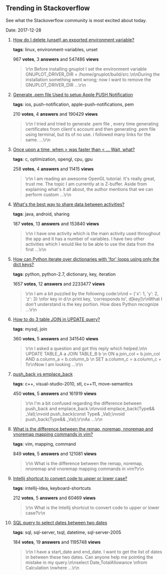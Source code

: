 ## Trending in Stackoverflow

See what the Stackoverflow community is most excited about today.

Date: 2017-12-28


1. [How do I delete (unset) an exported environment variable?](https://stackoverflow.com/questions/6877727/how-do-i-delete-unset-an-exported-environment-variable)

    **tags**: linux, environment-variables, unset
            
    967 **votes**, 3 **answers** and 547486 **views**

    > \r\n            Before installing gnuplot I set the environment variable GNUPLOT_DRIVER_DIR = /home/gnuplot/build/src.\n\nDuring the installation something went wrong; now I want to remove the GNUPLOT_DRIVER_DIR ...\r\n        

    
2. [Generate .pem file Used to setup Apple PUSH Notification](https://stackoverflow.com/questions/21250510/generate-pem-file-used-to-setup-apple-push-notification)

    **tags**: ios, push-notification, apple-push-notifications, pem
            
    210 **votes**, 4 **answers** and 190429 **views**

    > \r\n            I tried and tried to generate .pem file , every time generating certificates from client's account and then generating .pem file using terminal, but its of no use. i followed many links for the same. ...\r\n        

    
3. [Once upon a time, when > was faster than < … Wait, what?](https://stackoverflow.com/questions/7338858/once-upon-a-time-when-was-faster-than-wait-what)

    **tags**: c, optimization, opengl, cpu, gpu
            
    258 **votes**, 4 **answers** and 11415 **views**

    > \r\n            I am reading an awesome OpenGL tutorial. It's really great, trust me. The topic I am currently at is Z-buffer. Aside from explaining what's it all about, the author mentions that we can perform custom ...\r\n        

    
4. [What's the best way to share data between activities?](https://stackoverflow.com/questions/4878159/whats-the-best-way-to-share-data-between-activities)

    **tags**: java, android, sharing
            
    187 **votes**, 13 **answers** and 153840 **views**

    > \r\n            I have one activity which is the main activity used throughout the app and it has a number of variables. I have two other activities which I would like to be able to use the data from the first ...\r\n        

    
5. [How can Python iterate over dictionaries with 'for' loops using only the dict keys?](https://stackoverflow.com/questions/3294889/how-can-python-iterate-over-dictionaries-with-for-loops-using-only-the-dict-ke)

    **tags**: python, python-2.7, dictionary, key, iteration
            
    1657 **votes**, 12 **answers** and 2233477 **views**

    > \r\n            I am a bit puzzled by the following code:\n\nd = {'x': 1, 'y': 2, 'z': 3} \nfor key in d:\n    print key, 'corresponds to', d[key]\r\nWhat I don't understand is the key portion. How does Python recognize ...\r\n        

    
6. [How to do 3 table JOIN in UPDATE query?](https://stackoverflow.com/questions/15209414/how-to-do-3-table-join-in-update-query)

    **tags**: mysql, join
            
    360 **votes**, 5 **answers** and 341540 **views**

    > \r\n            I asked a question and got this reply which helped.\n\n   UPDATE TABLE_A a JOIN TABLE_B b \n   ON a.join_col = b.join_col AND a.column_a = b.column_b \n   SET a.column_c = a.column_c + 1\r\nNow I am looking ...\r\n        

    
7. [push_back vs emplace_back](https://stackoverflow.com/questions/4303513/push-back-vs-emplace-back)

    **tags**: c++, visual-studio-2010, stl, c++11, move-semantics
            
    450 **votes**, 5 **answers** and 161919 **views**

    > \r\n            I'm a bit confused regarding the difference between push_back and emplace_back.\n\nvoid emplace_back(Type&& _Val);\nvoid push_back(const Type& _Val);\nvoid push_back(Type&& _Val);\r\nAs ...\r\n        

    
8. [What is the difference between the remap, noremap, nnoremap and vnoremap mapping commands in vim?](https://stackoverflow.com/questions/3776117/what-is-the-difference-between-the-remap-noremap-nnoremap-and-vnoremap-mapping)

    **tags**: vim, mapping, command
            
    849 **votes**, 5 **answers** and 121081 **views**

    > \r\n            What is the difference between the remap, noremap, nnoremap and vnoremap mapping commands in vim?\r\n        

    
9. [Intellij shortcut to convert code to upper or lower case?](https://stackoverflow.com/questions/5265544/intellij-shortcut-to-convert-code-to-upper-or-lower-case)

    **tags**: intellij-idea, keyboard-shortcuts
            
    212 **votes**, 5 **answers** and 60469 **views**

    > \r\n            What is the Intellij shortcut to convert code to upper or lower case?\r\n        

    
10. [SQL query to select dates between two dates](https://stackoverflow.com/questions/5125076/sql-query-to-select-dates-between-two-dates)

    **tags**: sql, sql-server, tsql, datetime, sql-server-2005
            
    184 **votes**, 19 **answers** and 1195748 **views**

    > \r\n            I have a start_date and end_date. I want to get the list of dates in between these two dates. Can anyone help me pointing the mistake in my query.\n\nselect Date,TotalAllowance \nfrom Calculation \nwhere ...\r\n        

    